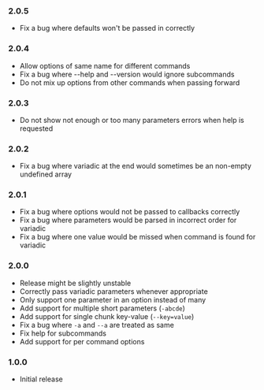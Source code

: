 ### 2.0.5

- Fix a bug where defaults won't be passed in correctly

### 2.0.4

- Allow options of same name for different commands
- Fix a bug where --help and --version would ignore subcommands
- Do not mix up options from other commands when passing forward

### 2.0.3

- Do not show not enough or too many parameters errors when help is requested

### 2.0.2

- Fix a bug where variadic at the end would sometimes be an non-empty undefined array

### 2.0.1

- Fix a bug where options would not be passed to callbacks correctly
- Fix a bug where parameters would be parsed in incorrect order for variadic
- Fix a bug where one value would be missed when command is found for variadic

### 2.0.0

- Release might be slightly unstable
- Correctly pass variadic parameters whenever appropriate
- Only support one parameter in an option instead of many
- Add support for multiple short parameters (`-abcde`)
- Add support for single chunk key-value (`--key=value`)
- Fix a bug where `-a` and `--a` are treated as same
- Fix help for subcommands
- Add support for per command options

### 1.0.0
 - Initial release
